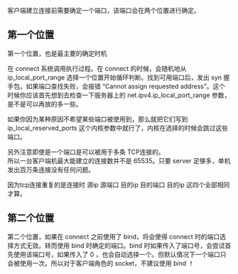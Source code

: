 客户端建立连接前需要确定一个端口，该端口会在两个位置进行确定。

## 第一个位置

第一个位置，也是最主要的确定时机

在 connect 系统调用执行过程。在 connect 的时候，会随机地从 ip_local_port_range 选择一个位置开始循环判断。找到可用端口后，发出 syn 握手包。如果端口查找失败，会报错 “Cannot assign requested address”。这个时候你应该首先想到去检查一下服务器上的 net.ipv4.ip_local_port_range 参数，是不是可以再放的多一些。

如果你因为某种原因不希望某些端口被使用到，那么就把它们写到 ip_local_reserved_ports 这个内核参数中就行了，内核在选择的时候会跳过这些端口。

另外注意即使是一个端口是可以被用于多条 TCP连接的。  
所以一台客户端机最大能建立的连接数并不是 65535。只要 server 足够多，单机发出百万条连接没有任何问题。

因为tcp连接重复的是连接时 源ip 源端口 目的ip 目的端口 目的ip 这四个全部相同才算。

## 第二个位置
第二个位置，如果在 connect 之前使用了 bind，将会使得 connect 时的端口选择方式无效。转而使用 bind 时确定的端口。bind 时如果传入了端口号，会尝试首先使用该端口号，如果传入了 0 ，也会自动选择一个。但默认情况下一个端口只会被使用一次。所以对于客户端角色的 socket，不建议使用 bind ！